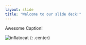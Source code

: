 ```yaml
---
layout: slide
title: "Welcome to our slide deck!"
---
```


Awesome Caption!

![inflatocat](https://octodex.github.com/images/inflatocat.png)
{: .center}
